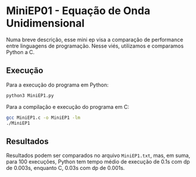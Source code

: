 # MiniEP01 - Equação de Onda Unidimensional

Numa breve descrição, esse mini ep visa a comparação de performance entre linguagens de programação. Nesse viés, utilizamos e comparamos Python a C.

## Execução

Para a execução do programa em Python:

```bash
python3 MiniEP1.py
```

Para a compilação e execução do programa em C:

```bash
gcc MiniEP1.c -o MiniEP1 -lm
./MiniEP1
```

## Resultados

Resultados podem ser comparados no arquivo $\texttt{MiniEP1.txt}$, mas, em suma, para 100 execuções, Python tem tempo médio de execução de 0.1s com dp de 0.003s, enquanto C, 0.03s com dp de 0.001s.
